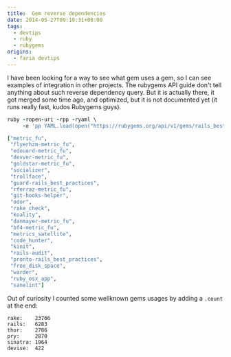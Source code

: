 ```yaml
---
title:  Gem reverse dependencies
date: 2014-05-27T09:10:31+08:00
tags:
  - devtips
  - ruby
  - rubygems
origins:
  - faria devtips
---
```

I have been looking for a way to see what gem uses a gem, so I can see examples of integration in other projects. The rubygems API guide don't tell anything about such reverse dependency query. But it is actually there, it got merged some time ago, and optimized, but it is not documented yet (it runs really fast, kudos Rubygems guys).

```ruby
ruby -ropen-uri -rpp -ryaml \
     -e 'pp YAML.load(open("https://rubygems.org/api/v1/gems/rails_best_practices/reverse_dependencies.yaml"))'

["metric_fu",
 "flyerhzm-metric_fu",
 "edouard-metric_fu",
 "devver-metric_fu",
 "goldstar-metric_fu",
 "socializer",
 "trollface",
 "guard-rails_best_practices",
 "rferraz-metric_fu",
 "git-hooks-helper",
 "odor",
 "rake_check",
 "koality",
 "danmayer-metric_fu",
 "bf4-metric_fu",
 "metrics_satellite",
 "code_hunter",
 "kinit",
 "rails-audit",
 "pronto-rails_best_practices",
 "free_disk_space",
 "warder",
 "ruby_osx_app",
 "sanelint"]
```

Out of curiosity I counted some wellknown gems usages by adding a `.count` at the end:

```
rake:    23766
rails:   6283
thor:    2786
pry:     2870
sinatra: 1964
devise:  422 
```
